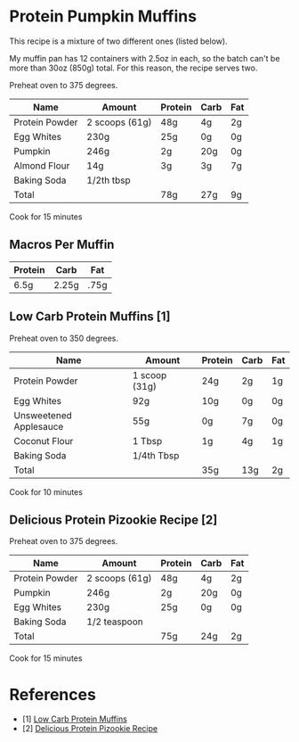 # Protein Pumpkin Muffins

This recipe is a mixture of two different ones (listed below).

My muffin pan has 12 containers with 2.5oz in each, so the batch can't be more than 30oz (850g) total. For this reason, the recipe serves two.

Preheat oven to 375 degrees.

| Name           | Amount         | Protein | Carb | Fat |
|----------------|----------------|---------|------|-----|
| Protein Powder | 2 scoops (61g) | 48g     | 4g   | 2g  |
| Egg Whites     | 230g           | 25g     | 0g   | 0g  |
| Pumpkin        | 246g           | 2g      | 20g  | 0g  |
| Almond Flour   | 14g            | 3g      | 3g   | 7g  |
| Baking Soda    | 1/2th tbsp     |         |      |     |
| Total          |                | 78g     | 27g  | 9g  |

Cook for 15 minutes

## Macros Per Muffin

| Protein | Carb  | Fat  |
|---------|-------|------|
| 6.5g    | 2.25g | .75g |

## Low Carb Protein Muffins [1]

Preheat oven to 350 degrees.

| Name                   | Amount        | Protein | Carb | Fat |
|------------------------|---------------|---------|------|-----|
| Protein Powder         | 1 scoop (31g) | 24g     | 2g   | 1g  |
| Egg Whites             | 92g           | 10g     | 0g   | 0g  |
| Unsweetened Applesauce | 55g           | 0g      | 7g   | 0g  |
| Coconut Flour          | 1 Tbsp        | 1g      | 4g   | 1g  |
| Baking Soda            | 1/4th Tbsp    |         |      |     |
| Total                  |               | 35g     | 13g  | 2g  |

Cook for 10 minutes

## Delicious Protein Pizookie Recipe [2]

Preheat oven to 375 degrees.

| Name           | Amount         | Protein | Carb | Fat |
|----------------|----------------|---------|------|-----|
| Protein Powder | 2 scoops (61g) | 48g     | 4g   | 2g  |
| Pumpkin        | 246g           | 2g      | 20g  | 0g  |
| Egg Whites     | 230g           | 25g     | 0g   | 0g  |
| Baking Soda    | 1/2 teaspoon   |         |      |     |
| Total          |                | 75g     | 24g  | 2g  |

Cook for 15 minutes

# References

* [1] [Low Carb Protein Muffins](https://www.youtube.com/watch?v=hga0VdO0tIM&index=36&list=PLgKmKlskq6But3goc-67mbpK4Es55kPdK&t=466s)
* [2] [Delicious Protein Pizookie Recipe](https://www.youtube.com/watch?v=CO5zW2nfrLQ&index=32&list=PLgKmKlskq6But3goc-67mbpK4Es55kPdK&t=27s)
